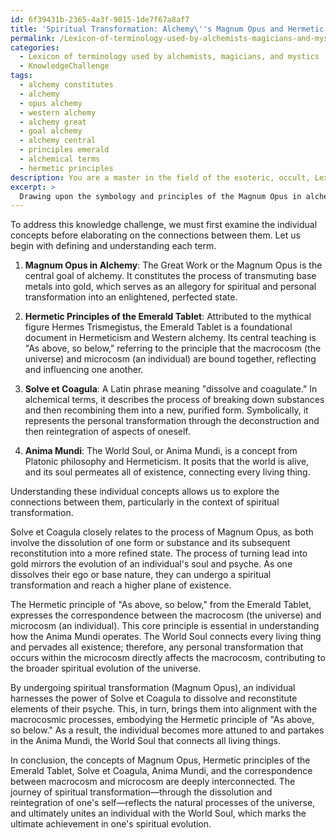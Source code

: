 ```yaml
---
id: 6f39431b-2365-4a3f-9815-1de7f67a8af7
title: 'Spiritual Transformation: Alchemy\''s Magnum Opus and Hermetic Principles'
permalink: /Lexicon-of-terminology-used-by-alchemists-magicians-and-mystics/Spiritual-Transformation-Alchemys-Magnum-Opus-and-Hermetic-Principles/
categories:
  - Lexicon of terminology used by alchemists, magicians, and mystics
  - KnowledgeChallenge
tags:
  - alchemy constitutes
  - alchemy
  - opus alchemy
  - western alchemy
  - alchemy great
  - goal alchemy
  - alchemy central
  - principles emerald
  - alchemical terms
  - hermetic principles
description: You are a master in the field of the esoteric, occult, Lexicon of terminology used by alchemists, magicians, and mystics and Education. You are a writer of tests, challenges, books and deep knowledge on Lexicon of terminology used by alchemists, magicians, and mystics for initiates and students to gain deep insights and understanding from. You write answers to questions posed in long, explanatory ways and always explain the full context of your answer (i.e., related concepts, formulas, examples, or history), as well as the step-by-step thinking process you take to answer the challenges. Be rigorous and thorough, and summarize the key themes, ideas, and conclusions at the end.
excerpt: > 
  Drawing upon the symbology and principles of the Magnum Opus in alchemy, as well as the Hermetic principles of the Emerald Tablet, elucidate the connections between the process of spiritual transformation and the seemingly unrelated concepts of Solve et Coagula, Anima Mundi, and the correspondence between Macrocosm and Microcosm.
---
```

To address this knowledge challenge, we must first examine the individual concepts before elaborating on the connections between them. Let us begin with defining and understanding each term.

1. **Magnum Opus in Alchemy**: The Great Work or the Magnum Opus is the central goal of alchemy. It constitutes the process of transmuting base metals into gold, which serves as an allegory for spiritual and personal transformation into an enlightened, perfected state.

2. **Hermetic Principles of the Emerald Tablet**: Attributed to the mythical figure Hermes Trismegistus, the Emerald Tablet is a foundational document in Hermeticism and Western alchemy. Its central teaching is "As above, so below," referring to the principle that the macrocosm (the universe) and microcosm (an individual) are bound together, reflecting and influencing one another.

3. **Solve et Coagula**: A Latin phrase meaning "dissolve and coagulate." In alchemical terms, it describes the process of breaking down substances and then recombining them into a new, purified form. Symbolically, it represents the personal transformation through the deconstruction and then reintegration of aspects of oneself.

4. **Anima Mundi**: The World Soul, or Anima Mundi, is a concept from Platonic philosophy and Hermeticism. It posits that the world is alive, and its soul permeates all of existence, connecting every living thing.

Understanding these individual concepts allows us to explore the connections between them, particularly in the context of spiritual transformation.

Solve et Coagula closely relates to the process of Magnum Opus, as both involve the dissolution of one form or substance and its subsequent reconstitution into a more refined state. The process of turning lead into gold mirrors the evolution of an individual's soul and psyche. As one dissolves their ego or base nature, they can undergo a spiritual transformation and reach a higher plane of existence.

The Hermetic principle of "As above, so below," from the Emerald Tablet, expresses the correspondence between the macrocosm (the universe) and microcosm (an individual). This core principle is essential in understanding how the Anima Mundi operates. The World Soul connects every living thing and pervades all existence; therefore, any personal transformation that occurs within the microcosm directly affects the macrocosm, contributing to the broader spiritual evolution of the universe.

By undergoing spiritual transformation (Magnum Opus), an individual harnesses the power of Solve et Coagula to dissolve and reconstitute elements of their psyche. This, in turn, brings them into alignment with the macrocosmic processes, embodying the Hermetic principle of "As above, so below." As a result, the individual becomes more attuned to and partakes in the Anima Mundi, the World Soul that connects all living things.

In conclusion, the concepts of Magnum Opus, Hermetic principles of the Emerald Tablet, Solve et Coagula, Anima Mundi, and the correspondence between macrocosm and microcosm are deeply interconnected. The journey of spiritual transformation—through the dissolution and reintegration of one's self—reflects the natural processes of the universe, and ultimately unites an individual with the World Soul, which marks the ultimate achievement in one's spiritual evolution.
